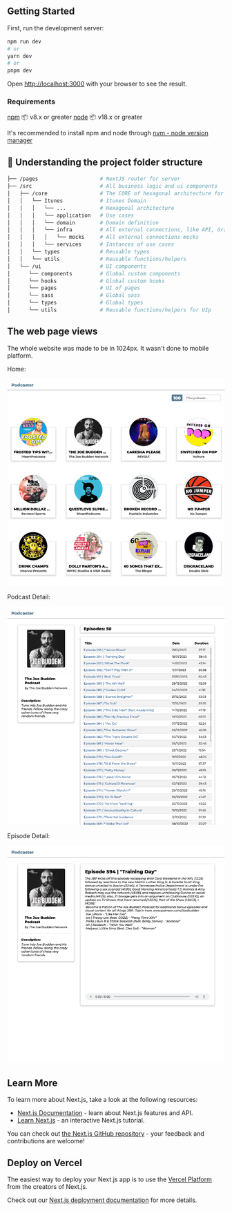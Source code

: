 ## Getting Started

First, run the development server:

```bash
npm run dev
# or
yarn dev
# or
pnpm dev
```

Open [http://localhost:3000](http://localhost:3000) with your browser to see the result.

### Requirements

[npm](https://www.npmjs.com/) 📦 v8.x or greater
[node](https://www.nodejs.org/) 📦 v18.x or greater

It's recommended to install npm and node through [nvm - node version manager](https://github.com/nvm-sh/nvm#readme)

## 📌 Understanding the project folder structure

```bash
├── /pages                    # NextJS router for server
├── /src                      # All business logic and ui components
│   ├── /core                 # The CORE of hexagonal architecture for each domain and all the business logic
│   │   └── Itunes            # Itunes Domain
│   │   │   └── ...           # Hexagonal architecture
│   │   │   └── application   # Use cases
│   │   │   └── domain        # Domain definition
│   │   │   └── infra         # All external connections, like API, GraphQL, etc
│   │   │   │   └── mocks     # All external connections mocks
│   │   │   └── services      # Instances of use cases
│   │   └── types             # Reusable types
│   │   └── utils             # Reusable functions/helpers
│   └── /ui                   # UI components
│      └── components         # Global custom components
│      └── hooks              # Global custom hooks
│      └── pages              # UI of pages
│      └── sass               # Global sass
│      └── types              # Global types
│      └── utils              # Reusable functions/helpers for UIp
```

## The web page views

The whole website was made to be in 1024px. It wasn't done to mobile platform.

Home:

![alt text](./public/images/readme-images/home.png)

Podcast Detail:

![alt text](./public/images/readme-images/podcast-detail.png)

Episode Detail:

![alt text](./public/images/readme-images/episode-detail.png)

## Learn More

To learn more about Next.js, take a look at the following resources:

- [Next.js Documentation](https://nextjs.org/docs) - learn about Next.js features and API.
- [Learn Next.js](https://nextjs.org/learn) - an interactive Next.js tutorial.

You can check out [the Next.js GitHub repository](https://github.com/vercel/next.js/) - your feedback and contributions are welcome!

## Deploy on Vercel

The easiest way to deploy your Next.js app is to use the [Vercel Platform](https://vercel.com/new?utm_medium=default-template&filter=next.js&utm_source=create-next-app&utm_campaign=create-next-app-readme) from the creators of Next.js.

Check out our [Next.js deployment documentation](https://nextjs.org/docs/deployment) for more details.
